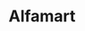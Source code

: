 ---
title: "Alfamart"
url: /general-mariano-alvarez/alfamart-congressional-road/
shop: convenience
---
